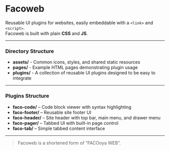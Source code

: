 # Facoweb
Reusable UI plugins for websites, easily embeddable with a `<link>` and `<script>`.  
Facoweb is built with plain **CSS** and **JS**.  

---

### Directory Structure
- **assets/** - Common icons, styles, and shared static resources
- **pages/** - Example HTML pages demonstrating plugin usage
- **plugins/** - A collection of reusable UI plugins designed to be easy to integrate

---

### Plugins Structure
- **faco-code/** – Code block viewer with syntax highlighting
- **faco-footer/** – Reusable site footer UI
- **faco-header/** – Site header with top bar, main menu, and drawer menu
- **faco-pager/** – Tabbed UI with built-in page control
- **faco-tab/** – Simple tabbed content interface

---

> Facoweb is a shortened form of “FACOoya WEB”.
